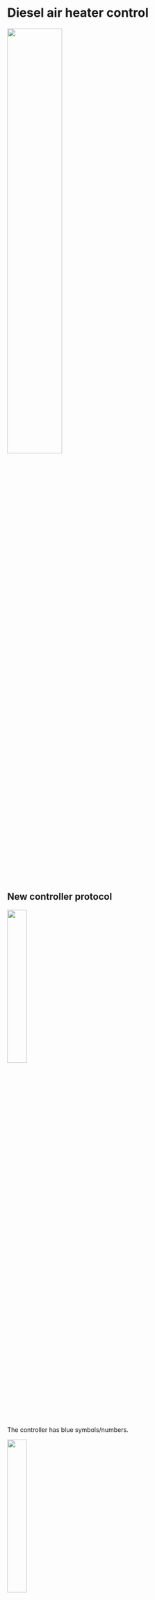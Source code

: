 # Diesel air heater control 

<img src="https://github.com/lukepasek/diesel-air-heater-control/assets/6756387/f79806ff-4568-4286-bd64-a9b7440f8464" width="50%">

## New controller protocol

<img src="https://github.com/lukepasek/diesel-air-heater-control/assets/6756387/4ec178e6-bfd3-4cf4-b9d5-ae88bbd995fa" width="30%">

The controller has blue symbols/numbers.

<img src="https://github.com/lukepasek/diesel-air-heater-control/assets/6756387/60e005c2-2406-4097-aebb-99cc43b83b85" width="30%">
